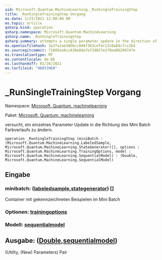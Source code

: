 ```yaml
---
uid: Microsoft.Quantum.MachineLearning._RunSingleTrainingStep
title: _RunSingleTrainingStep Vorgang
ms.date: 1/23/2021 12:00:00 AM
ms.topic: article
qsharp.kind: operation
qsharp.namespace: Microsoft.Quantum.MachineLearning
qsharp.name: _RunSingleTrainingStep
qsharp.summary: attempts a single parameter update in the direction of mini batch gradient
ms.openlocfilehash: 3a3fa1ae34bbcc046f3b3cef4c13c0a84c7cc2b4
ms.sourcegitcommit: 71605ea9cc630e84e7ef29027e1f0ea06299747e
ms.translationtype: MT
ms.contentlocale: de-DE
ms.lasthandoff: 01/26/2021
ms.locfileid: "98853960"
---
```

# <a name="_runsingletrainingstep-operation"></a>_RunSingleTrainingStep Vorgang

Namespace: [Microsoft. Quantum. machinelearning](xref:Microsoft.Quantum.MachineLearning)

Paket: [Microsoft. Quantum. machinelearning](https://nuget.org/packages/Microsoft.Quantum.MachineLearning)


versucht, ein einzelnes Parameter Update in die Richtung des Mini Batch Farbverlaufs zu ändern.

```qsharp
operation _RunSingleTrainingStep (miniBatch : (Microsoft.Quantum.MachineLearning.LabeledSample, Microsoft.Quantum.MachineLearning.StateGenerator)[], options : Microsoft.Quantum.MachineLearning.TrainingOptions, model : Microsoft.Quantum.MachineLearning.SequentialModel) : (Double, Microsoft.Quantum.MachineLearning.SequentialModel)
```


## <a name="input"></a>Eingabe

### <a name="minibatch--labeledsamplestategenerator"></a>minibatch: ([labeledsample](xref:Microsoft.Quantum.MachineLearning.LabeledSample),[stategenerator](xref:Microsoft.Quantum.MachineLearning.StateGenerator)) []

Container mit gekennzeichneten Beispielen im Mini Batch


### <a name="options--trainingoptions"></a>Optionen: [trainingoptions](xref:Microsoft.Quantum.MachineLearning.TrainingOptions)




### <a name="model--sequentialmodel"></a>Modell: [sequentialmodel](xref:Microsoft.Quantum.MachineLearning.SequentialModel)





## <a name="output--doublesequentialmodel"></a>Ausgabe: ([Double](xref:microsoft.quantum.lang-ref.double),[sequentialmodel](xref:Microsoft.Quantum.MachineLearning.SequentialModel))

(Utility, (New) Parameters) Pair